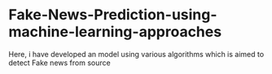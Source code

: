 # Fake-News-Prediction-using-machine-learning-approaches
Here, i have developed an model using various algorithms which is aimed to detect Fake news from source
